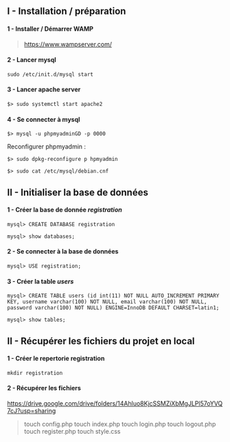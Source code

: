 ## I - Installation / préparation

#### 1 - Installer / Démarrer WAMP

> https://www.wampserver.com/

#### 2 - Lancer mysql

    sudo /etc/init.d/mysql start

#### 3 - Lancer apache server

    $> sudo systemctl start apache2

#### 4 - Se connecter à mysql

    $> mysql -u phpmyadminGD -p 0000

Reconfigurer phpmyadmin :

    $> sudo dpkg-reconfigure p hpmyadmin

    $> sudo cat /etc/mysql/debian.cnf

## II - Initialiser la base de données

#### 1 - Créer la base de donnée **_registration_**

    mysql> CREATE DATABASE registration

    mysql> show databases;

#### 2 - Se connecter à la base de données

    mysql> USE registration;

#### 3 - Créer la table **_users_**

    mysql> CREATE TABLE users (id int(11) NOT NULL AUTO_INCREMENT PRIMARY KEY, username varchar(100) NOT NULL, email varchar(100) NOT NULL, password varchar(100) NOT NULL) ENGINE=InnoDB DEFAULT CHARSET=latin1;

    mysql> show tables;

## II - Récupérer les fichiers du projet en local

#### 1 - Créer le repertorie **registration**

    mkdir registration

#### 2 - Récupérer les fichiers

https://drive.google.com/drive/folders/14Ahluo8KjcSSMZiXbMgJLPl57oYVQ7cJ?usp=sharing

> touch config.php
> touch index.php
> touch login.php
> touch logout.php
> touch register.php
> touch style.css
